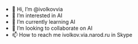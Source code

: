 - 👋 Hi, I’m @ivolkovvia
- 👀 I’m interested in AI
- 🌱 I’m currently learning AI
- 💞️ I’m looking to collaborate on AI
- 📫 How to reach me ivolkov.via.narod.ru  in Skype

<!---
ivolkovvia/ivolkovvia is a ✨ special ✨ repository because its `README.md` (this file) appears on your GitHub profile.
You can click the Preview link to take a look at your changes.
--->
